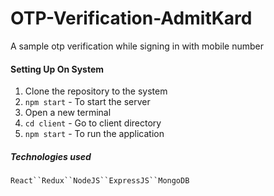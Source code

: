 # OTP-Verification-AdmitKard
A sample otp verification while signing in with mobile number

#### Setting Up On System
1. Clone the repository to the system
2. `npm start` - To start the server
3. Open a new terminal
4. `cd client` - Go to client directory
5. `npm start` - To run the application

##### Technologies used
`React``Redux``NodeJS``ExpressJS``MongoDB`
